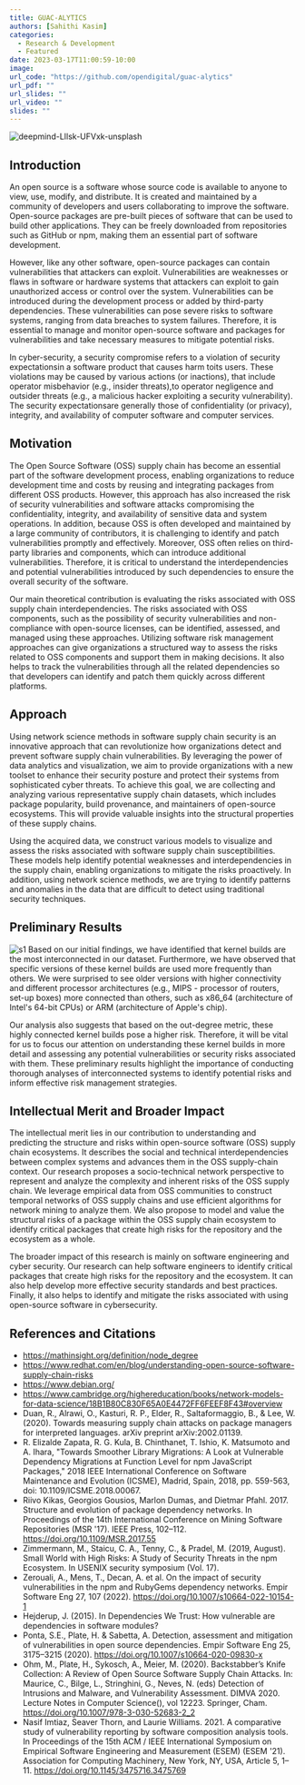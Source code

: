 ```yaml
---
title: GUAC-ALYTICS
authors: [Sahithi Kasim]
categories:
  - Research & Development
  - Featured
date: 2023-03-17T11:00:59-10:00
image:
url_code: "https://github.com/opendigital/guac-alytics"
url_pdf: ""
url_slides: ""
url_video: ""
slides: ""
---
```


![deepmind-LIlsk-UFVxk-unsplash](https://user-images.githubusercontent.com/71808684/228056427-1531628d-b14c-431f-8ce2-8353a6d96559.jpg)
## Introduction
An open source is a software whose source code is available to anyone to view, use, modify, and distribute. It is created and maintained by a community of developers and users collaborating to improve the software. Open-source packages are pre-built pieces of software that can be used to build other applications. They can be freely downloaded from repositories such as GitHub or npm, making them an essential part of software development.

However, like any other software, open-source packages can contain vulnerabilities that attackers can exploit. Vulnerabilities are weaknesses or flaws in software or hardware systems that attackers can exploit to gain unauthorized access or control over the system. Vulnerabilities can be introduced during the development process or added by third-party dependencies. These vulnerabilities can pose severe risks to software systems, ranging from data breaches to system failures. Therefore, it is essential to manage and monitor open-source software and packages for vulnerabilities and take necessary measures to mitigate potential risks.

In cyber-security, a security compromise refers to a violation of security expectationsin a software product that causes harm toits users. These violations may be caused by various actions (or inactions), that include operator misbehavior (e.g., insider threats),to operator negligence and outsider threats (e.g., a malicious hacker exploiting a security vulnerability). The security expectationsare generally those of confidentiality (or privacy), integrity, and availability of computer software and computer services. 

## Motivation
The Open Source Software (OSS) supply chain has become an essential part of the software development process, enabling organizations to reduce development time and costs by reusing and integrating packages from different OSS products. However, this approach has also increased the risk of security vulnerabilities and software attacks compromising the confidentiality, integrity, and availability of sensitive data and system operations. In addition, because OSS is often developed and maintained by a large community of contributors, it is challenging to identify and patch vulnerabilities promptly and effectively. Moreover, OSS often relies on third-party libraries and components, which can introduce additional vulnerabilities. Therefore, it is critical to understand the interdependencies and potential vulnerabilities introduced by such dependencies to ensure the overall security of the software.

Our main theoretical contribution is evaluating the risks associated with OSS supply chain interdependencies. The risks associated with OSS components, such as the possibility of security vulnerabilities and non-compliance with open-source licenses, can be identified, assessed, and managed using these approaches. Utilizing software risk management approaches can give organizations a structured way to assess the risks related to OSS components and support them in making decisions. It also helps to track the vulnerabilities through all the related dependencies so that developers can identify and patch them quickly across different platforms.

## Approach
Using network science methods in software supply chain security is an innovative approach that can revolutionize how organizations detect and prevent software supply chain vulnerabilities. By leveraging the power of data analytics and visualization, we aim to provide organizations with a new toolset to enhance their security posture and protect their systems from sophisticated cyber threats. To achieve this goal, we are collecting and analyzing various representative supply chain datasets, which includes package popularity, build provenance, and maintainers of open-source ecosystems. This will provide valuable insights into the structural properties of these supply chains.

Using the acquired data, we construct various models to visualize and assess the risks associated with software supply chain susceptibilities. These models help identify potential weaknesses and interdependencies in the supply chain, enabling organizations to mitigate the risks proactively. In addition, using network science methods, we are trying to identify patterns and anomalies in the data that are difficult to detect using traditional security techniques.

## Preliminary Results
![s1](https://user-images.githubusercontent.com/71808684/228128615-7047bb62-d89d-4196-8b24-d9c4a8a5f176.png)
Based on our initial findings, we have identified that kernel builds are the most interconnected in our dataset. Furthermore, we have observed that specific versions of these kernel builds are used more frequently than others. We were surprised to see older versions with higher connectivity and different processor architectures (e.g., MIPS - processor of routers, set-up boxes) more connected than others, such as x86_64 (architecture of Intel's 64-bit CPUs) or ARM (architecture of Apple's chip).

Our analysis also suggests that based on the out-degree metric, these highly connected kernel builds pose a higher risk. Therefore, it will be vital for us to focus our attention on understanding these kernel builds in more detail and assessing any potential vulnerabilities or security risks associated with them. These preliminary results highlight the importance of conducting thorough analyses of interconnected systems to identify potential risks and inform effective risk management strategies.

## Intellectual Merit and Broader Impact
The intellectual merit lies in our contribution to understanding and predicting the structure and risks within open-source software (OSS) supply chain ecosystems. It describes the social and technical interdependencies between complex systems and advances them in the OSS supply-chain context. Our research proposes a socio-technical network perspective to represent and analyze the complexity and inherent risks of the OSS supply chain. We leverage empirical data from OSS communities to construct temporal networks of OSS supply chains and use efficient algorithms for network mining to analyze them. We also propose to model and value the structural risks of a package within the OSS supply chain ecosystem to identify critical packages that create high risks for the repository and the ecosystem as a whole.

The broader impact of this research is mainly on software engineering and cyber security. Our research can help software engineers to identify critical packages that create high risks for the repository and the ecosystem. It can also help develop more effective security standards and best practices. Finally, it also helps to identify and mitigate the risks associated with using open-source software in cybersecurity. 

## References and Citations

- https://mathinsight.org/definition/node_degree
- https://www.redhat.com/en/blog/understanding-open-source-software-supply-chain-risks
- https://www.debian.org/
- https://www.cambridge.org/highereducation/books/network-models-for-data-science/18B1B80C830F65A0E4472FF6FEEF8F43#overview
- Duan, R., Alrawi, O., Kasturi, R. P., Elder, R., Saltaformaggio, B., & Lee, W. (2020). Towards measuring supply chain attacks on package managers for interpreted languages. arXiv preprint arXiv:2002.01139.
- R. Elizalde Zapata, R. G. Kula, B. Chinthanet, T. Ishio, K. Matsumoto and A. Ihara, "Towards Smoother Library Migrations: A Look at Vulnerable Dependency Migrations at Function Level for npm JavaScript Packages," 2018 IEEE International Conference on Software Maintenance and Evolution (ICSME), Madrid, Spain, 2018, pp. 559-563, doi: 10.1109/ICSME.2018.00067.
- Riivo Kikas, Georgios Gousios, Marlon Dumas, and Dietmar Pfahl. 2017. Structure and evolution of package dependency networks. In Proceedings of the 14th International Conference on Mining Software Repositories (MSR '17). IEEE Press, 102–112. https://doi.org/10.1109/MSR.2017.55
- Zimmermann, M., Staicu, C. A., Tenny, C., & Pradel, M. (2019, August). Small World with High Risks: A Study of Security Threats in the npm Ecosystem. In USENIX security symposium (Vol. 17).
- Zerouali, A., Mens, T., Decan, A. et al. On the impact of security vulnerabilities in the npm and RubyGems dependency networks. Empir Software Eng 27, 107 (2022). https://doi.org/10.1007/s10664-022-10154-1
- Hejderup, J. (2015). In Dependencies We Trust: How vulnerable are dependencies in software modules?
- Ponta, S.E., Plate, H. & Sabetta, A. Detection, assessment and mitigation of vulnerabilities in open source dependencies. Empir Software Eng 25, 3175–3215 (2020). https://doi.org/10.1007/s10664-020-09830-x
- Ohm, M., Plate, H., Sykosch, A., Meier, M. (2020). Backstabber’s Knife Collection: A Review of Open Source Software Supply Chain Attacks. In: Maurice, C., Bilge, L., Stringhini, G., Neves, N. (eds) Detection of Intrusions and Malware, and Vulnerability Assessment. DIMVA 2020. Lecture Notes in Computer Science(), vol 12223. Springer, Cham. https://doi.org/10.1007/978-3-030-52683-2_2
- Nasif Imtiaz, Seaver Thorn, and Laurie Williams. 2021. A comparative study of vulnerability reporting by software composition analysis tools. In Proceedings of the 15th ACM / IEEE International Symposium on Empirical Software Engineering and Measurement (ESEM) (ESEM '21). Association for Computing Machinery, New York, NY, USA, Article 5, 1–11. https://doi.org/10.1145/3475716.3475769
